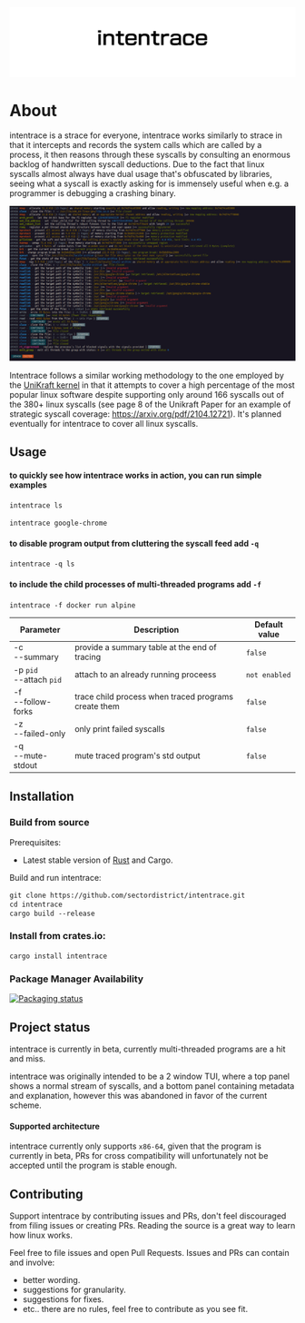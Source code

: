 <p align="center">
  <img src="./itrace.png" alt="Intentrace">
</p>

# About

intentrace is a strace for everyone, intentrace works similarly to strace in that it intercepts and records the system calls which are called by a process, it then reasons through these syscalls by consulting an enormous backlog of handwritten syscall deductions.
Due to the fact that linux syscalls almost always have dual usage that's obfuscated by libraries, seeing what a syscall is exactly asking for is immensely useful when e.g. a programmer is debugging a crashing binary.
<p align="center">
  <img src="./intentrace-example.png" alt="Intentrace Example">
</p>


Intentrace follows a similar working methodology to the one employed by the [UniKraft kernel](https://github.com/unikraft) in that it attempts to cover a high percentage of the most popular linux software despite supporting only around 166 syscalls out of the 380+ linux syscalls (see page 8 of the Unikraft Paper for an example of strategic syscall coverage: https://arxiv.org/pdf/2104.12721). It's planned eventually for intentrace to cover all linux syscalls.


## Usage

#### to quickly see how intentrace works in action, you can run simple examples

`intentrace ls`

`intentrace google-chrome`

#### to disable program output from cluttering the syscall feed add `-q`

`intentrace -q ls`

#### to include the child processes of multi-threaded programs add `-f` 

`intentrace -f docker run alpine`


| Parameter      | Description                       | Default value |
|----------------|-----------------------------------|---------------|
| -c<br/>--summary | provide a summary table at the end of tracing | `false`       |
| -p `pid`<br/>--attach `pid` | attach to an already running proceess | `not enabled`       |
| -f<br/>--follow-forks   | trace child process when traced programs create them | `false`       |
| -z<br/>--failed-only   | only print failed syscalls | `false`       |
| -q<br/>--mute-stdout   | mute traced program's std output | `false`       |





## Installation

### Build from source

Prerequisites:

* Latest stable version of [Rust](https://www.rust-lang.org/tools/install) and Cargo.


Build and run intentrace:

```
git clone https://github.com/sectordistrict/intentrace.git
cd intentrace
cargo build --release
```


### Install from crates.io:

```
cargo install intentrace
```


### Package Manager Availability 

[![Packaging status](https://repology.org/badge/vertical-allrepos/intentrace.svg)](https://repology.org/project/intentrace/versions)





## Project status

intentrace is currently in beta, currently multi-threaded programs are a hit and miss.

intentrace was originally intended to be a 2 window TUI, where a top panel shows a normal stream of syscalls, and a bottom panel containing metadata and explanation, however this was abandoned in favor of the current scheme.

#### Supported architecture

intentrace currently only supports `x86-64`, given that the program is currently in beta, PRs for cross compatibility will unfortunately not be accepted until the program is stable enough.


## Contributing

Support intentrace by contributing issues and PRs, don't feel discouraged from filing issues or creating PRs. Reading the source is a great way to learn how linux works.

Feel free to file issues and open Pull Requests.
Issues and PRs can contain and involve:
- better wording.
- suggestions for granularity.
- suggestions for fixes.
- etc.. there are no rules, feel free to contribute as you see fit.

